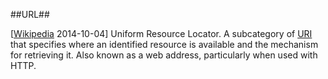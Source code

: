 ##URL##

\[[Wikipedia](http://en.wikipedia.org/wiki/Uniform_resource_locator) 2014-10-04\] Uniform Resource Locator. A subcategory of [URI](URI.md) that specifies where an identified resource is available and the mechanism for retrieving it. Also known as a web address, particularly when used with HTTP.
